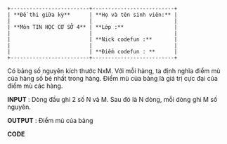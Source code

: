 ```
+-------------------------+--------------------------+
| **Đề thi giữa kỳ**      | **Họ và tên sinh viên:** |
|                         |                          |
| **Môn TIN HỌC CƠ SỞ 4** | **Lớp :**                |
|                         |                          |
|                         | **Nick codefun :**       |
|                         |                          |
|                         | **Điểm codefun : **      |
+-------------------------+--------------------------+
```

Có bảng số nguyên kích thước NxM. Với mỗi hàng, ta định nghĩa điểm mù
của hàng số bé nhất trong hàng. Điểm mù của bảng là giá trị cực đại của
điểm mù các hàng.

**INPUT** : Dòng đầu ghi 2 số N và M. Sau đó là N dòng, mỗi dòng ghi M
số nguyên.

**OUTPUT** : Điểm mù của bảng

**CODE**
